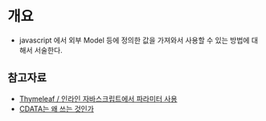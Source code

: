 # 개요
- javascript 에서 외부 Model 등에 정의한 값을 가져와서 사용할 수 있는 방법에 대해서 서술한다. 

## 참고자료 
- [Thymeleaf / 인라인 자바스크립트에서 파라미터 사용](https://jolly-sally.tistory.com/14)
- [CDATA는 왜 쓰는 것인가](https://dreamaz.tistory.com/32) 
